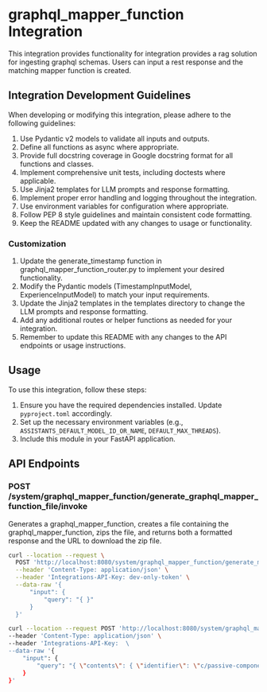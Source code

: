 # graphql_mapper_function Integration

This integration provides functionality for integration provides a rag solution for ingesting graphql schemas. Users can input a rest response and the matching mapper function is created.

## Integration Development Guidelines

When developing or modifying this integration, please adhere to the following guidelines:

1. Use Pydantic v2 models to validate all inputs and outputs.
2. Define all functions as async where appropriate.
3. Provide full docstring coverage in Google docstring format for all functions and classes.
4. Implement comprehensive unit tests, including doctests where applicable.
5. Use Jinja2 templates for LLM prompts and response formatting.
6. Implement proper error handling and logging throughout the integration.
7. Use environment variables for configuration where appropriate.
8. Follow PEP 8 style guidelines and maintain consistent code formatting.
9. Keep the README updated with any changes to usage or functionality.

### Customization

1. Update the generate_timestamp function in graphql_mapper_function_router.py to implement your desired functionality.
2. Modify the Pydantic models (TimestampInputModel, ExperienceInputModel) to match your input requirements.
3. Update the Jinja2 templates in the templates directory to change the LLM prompts and response formatting.
4. Add any additional routes or helper functions as needed for your integration.
5. Remember to update this README with any changes to the API endpoints or usage instructions.

## Usage

To use this integration, follow these steps:

1. Ensure you have the required dependencies installed. Update `pyproject.toml` accordingly.
2. Set up the necessary environment variables (e.g., `ASSISTANTS_DEFAULT_MODEL_ID_OR_NAME`, `DEFAULT_MAX_THREADS`).
3. Include this module in your FastAPI application.

## API Endpoints

### POST /system/graphql_mapper_function/generate_graphql_mapper_function_file/invoke

Generates a graphql_mapper_function, creates a file containing the graphql_mapper_function, zips the file, and returns both a formatted response and the URL to download the zip file.

```bash
curl --location --request \
  POST 'http://localhost:8080/system/graphql_mapper_function/generate_mapper_function/invoke' \
  --header 'Content-Type: application/json' \
  --header 'Integrations-API-Key: dev-only-token' \
  --data-raw '{
      "input": {
          "query": "{ }"
      }
  }'
```

```bash
curl --location --request POST 'http://localhost:8080/system/graphql_mapper_function/generate_mapper_function/invoke' \
--header 'Content-Type: application/json' \
--header 'Integrations-API-Key:  \
--data-raw '{
    "input": {
        "query": "{ \"contents\": { \"identifier\": \"c/passive-components/capacitors/aluminium-electrolytic-capacitors/miscellaneous-aluminium-electrolytic-capacitors\", \"tokenId\": \"1000000000000010354\", \"languageId\": 44, \"tokenType\": \"CategoryToken\" }, \"altContents\": [ { \"identifier\": \"c/passive-components/capacitors/aluminium-electrolytic-capacitors/miscellaneous-aluminium-electrolytic-capacitors\", \"tokenId\": \"1000000000000010354\", \"languageId\": 44, \"altLanguageId\": 44, \"tokenType\": \"CategoryToken\" } ] }"
    }
}'
```
